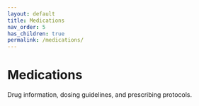 ```yaml
---
layout: default
title: Medications
nav_order: 5
has_children: true
permalink: /medications/
---
```


# Medications

Drug information, dosing guidelines, and prescribing protocols.
